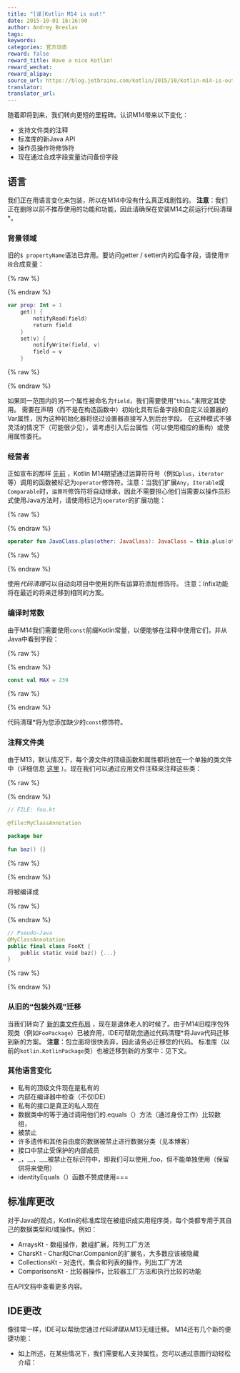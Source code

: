 ```yaml
---
title: "[译]Kotlin M14 is out!"
date: 2015-10-01 16:16:00
author: Andrey Breslav
tags:
keywords:
categories: 官方动态
reward: false
reward_title: Have a nice Kotlin!
reward_wechat:
reward_alipay:
source_url: https://blog.jetbrains.com/kotlin/2015/10/kotlin-m14-is-out/
translator:
translator_url:
---
```


随着即将到来，我们转向更短的里程碑。认识M14带来以下变化：

* 支持文件类的注释
* 标准库的新Java API
* 操作员操作符修饰符
* 现在通过合成字段变量访问备份字段

## 语言

我们正在用语言变化来包装，所以在M14中没有什么真正戏剧性的。
**注意**：我们正在删除以前不推荐使用的功能和功能，因此请确保在安装M14之前运行代码清理*。
### 背景领域

旧的`$ propertyName`语法已弃用。要访问getter / setter内的后备字段，请使用`字段`合成变量：

{% raw %}
<p></p>
{% endraw %}

```kotlin
var prop: Int = 1
    get() {
        notifyRead(field)
        return field
    }
    set(v) {
        notifyWrite(field, v)
        field = v
    }
```

{% raw %}
<p></p>
{% endraw %}

如果同一范围内的另一个属性被命名为`field`，我们需要使用“`this。`”来限定其使用。
需要在声明（而不是在构造函数中）初始化具有后备字段和自定义设置器的Var属性，因为这种初始化器将绕过设置器直接写入到后台字段。
在这种模式不够灵活的情况下（可能很少见），请考虑引入后台属性（可以使用相应的重构）或使用属性委托。
### 经营者

正如宣布的那样 [先前](http://blog.jetbrains.com/kotlin/2015/09/call-for-feedback-upcoming-changes-in-kotlin/) ，Kotlin M14期望通过运算符符号（例如`plus`，`iterator`等）调用的函数被标记为`operator`修饰符。注意：当我们扩展`Any`，`Iterable`或`Comparable`时，`运算符`修饰符将自动继承，因此不需要担心他们当需要以操作员形式使用Java方法时，请使用标记为`operator`的扩展功能：

{% raw %}
<p></p>
{% endraw %}

```kotlin
operator fun JavaClass.plus(other: JavaClass): JavaClass = this.plus(other)
```

{% raw %}
<p></p>
{% endraw %}

使用*代码清理*可以自动向项目中使用的所有运算符添加修饰符。
注意：Infix功能将在最近的将来迁移到相同的方案。
### 编译时常数

由于M14我们需要使用`const`前缀Kotlin常量，以便能够在注释中使用它们，并从Java中看到字段：

{% raw %}
<p></p>
{% endraw %}

```kotlin
const val MAX = 239
```

{% raw %}
<p></p>
{% endraw %}

代码清理*将为您添加缺少的`const`修饰符。
### 注释文件类

由于M13，默认情况下，每个源文件的顶级函数和属性都将放在一个单独的类文件中（详细信息 [这里](http://blog.jetbrains.com/kotlin/2015/09/kotlin-m13-is-out/) ）。现在我们可以通过应用文件注释来注释这些类：

{% raw %}
<p></p>
{% endraw %}

```kotlin
// FILE: foo.kt
 
@file:MyClassAnnotation
 
package bar
 
fun baz() {}
```

{% raw %}
<p></p>
{% endraw %}

将被编译成

{% raw %}
<p></p>
{% endraw %}

```kotlin
// Pseudo-Java
@MyClassAnnotation
public final class FooKt {
    public static void baz() {...}
}
```

{% raw %}
<p></p>
{% endraw %}

### 从旧的“包装外观”迁移

当我们转向了 [新的类文件布局](http://blog.jetbrains.com/kotlin/2015/06/improving-java-interop-top-level-functions-and-properties/) ，现在是退休老人的时候了。由于M14旧程序包外观类（例如`FooPackage`）已被弃用，IDE可帮助您通过代码清理*将Java代码迁移到新的方案。
**注意**：包立面将很快丢弃，因此请务必迁移您的代码。
标准库（以前的`kotlin.KotlinPackage`类）也被迁移到新的方案中：见下文。
### 其他语言变化


* 私有的顶级文件现在是私有的
* 内部在编译器中检查（不仅IDE）
* 私有的接口是真正的私人现在
* 数据类中的等于通过调用他们的.equals（）方法（通过身份工作）比较数组，
* 被禁止
* 许多遗传和其他自由度的数据被禁止进行数据分类（见本博客）
* 接口中禁止受保护的内部成员
* _，__，___被禁止在标识符中，即我们可以使用_foo，但不能单独使用（保留供将来使用）
* identityEquals（）函数不赞成使用===

## 标准库更改

对于Java的观点，Kotlin的标准库现在被组织成实用程序类，每个类都专用于其自己的数据类型和/或操作。例如：

* ArraysKt  - 数组操作，数组扩展，阵列工厂方法
* CharsKt  -  Char和Char.Companion的扩展名，大多数应该被隐藏
* CollectionsKt  - 对迭代，集合和列表的操作，列出工厂方法
* ComparisonsKt  - 比较器操作，比较器工厂方法和执行比较的功能

在API文档中查看更多内容。
## IDE更改

像往常一样，IDE可以帮助您通过*代码清理*从M13无缝迁移。 M14还有几个新的便捷功能：

* 如上所述，在某些情况下，我们需要私人支持属性。您可以通过意图行动轻松介绍：

